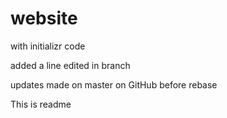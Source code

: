 # website
with initializr code

added a line
edited in branch

updates made on master on GitHub before rebase

This is readme
